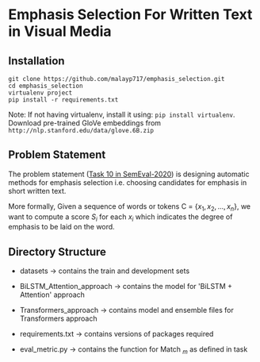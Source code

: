 # Emphasis Selection For Written Text in Visual Media

## Installation
```
git clone https://github.com/malayp717/emphasis_selection.git
cd emphasis_selection
virtualenv project
pip install -r requirements.txt
```

Note: If not having virtualenv, install it using: `pip install virtualenv`.
Download pre-trained GloVe embeddings from `http://nlp.stanford.edu/data/glove.6B.zip`

## Problem Statement
The problem statement ([Task 10 in SemEval-2020](https://competitions.codalab.org/competitions/20815)) is designing automatic methods for emphasis selection i.e. choosing candidates for emphasis in short written text.

More formally,
Given a sequence of words or tokens C = $\{x_1, x_2, ..., x_n\}$, we want to compute a score $S_{i}$ for each $x_{i}$ which indicates the degree of emphasis to be laid on the word.

## Directory Structure
- datasets $\rightarrow$ contains the train and development sets

- BiLSTM_Attention_approach $\rightarrow$ contains the model for 'BiLSTM + Attention' approach

- Transformers_approach $\rightarrow$ contains model and ensemble files for Transformers approach

- requirements.txt $\rightarrow$ contains versions of packages required

- eval_metric.py $\rightarrow$ contains the function for Match $_{m}$ as defined in task

